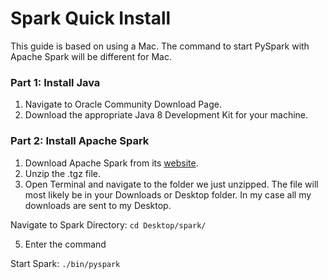 # Spark Quick Install

This guide is based on using a Mac. The command to start PySpark with Apache Spark will be different for Mac.

### Part 1: Install Java

1. Navigate to Oracle Community Download Page.
2. Download the appropriate Java 8 Development Kit for your machine.

### Part 2: Install Apache Spark

1. Download Apache Spark from its [website](https://spark.apache.org/downloads.html).
2. Unzip the .tgz file.
3. Open Terminal and navigate to the folder we just unzipped. The file will most likely be in your Downloads or Desktop folder. In my case all my downloads are sent to my Desktop.

Navigate to Spark Directory: `cd Desktop/spark/`

5. Enter the command

Start Spark: `./bin/pyspark`
